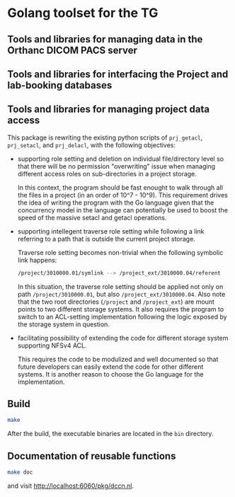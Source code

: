 # Golang toolset for the TG

## Tools and libraries for managing data in the Orthanc DICOM PACS server

## Tools and libraries for interfacing the Project and lab-booking databases

## Tools and libraries for managing project data access

This package is rewriting the existing python scripts of `prj_getacl`, `prj_setacl`, and `prj_delacl`, with the following objectives:

* supporting role setting and deletion on individual file/directory level so that there will be no permission "overwriting" issue when managing different access roles on sub-directories in a project storage.

  In this context, the program should be fast enought to walk through all the files in a project (in an order of 10^7 - 10^9). This requirement drives the idea of writing the program with the Go language given that the concurrency model in the language can potentially be used to boost the speed of the massive setacl and getacl operations.

* supporting intellegent traverse role setting while following a link referring to a path that is outside the current project storage.

  Traverse role setting becomes non-trivial when the following symbolic link happens:
  
  ```bash
  /project/3010000.01/symlink --> /project_ext/3010000.04/referent
  ```
  
  In this situation, the traverse role setting should be applied not only on path `/project/3010000.01`, but also `/project_ext/3010000.04`.  Also note that the two root directories (`/project` and `/project_ext`) are mount points to two different storage systems.  It also requires the program to switch to an ACL-setting implementation following the logic exposed by the storage system in question.
  
* facilitating possibility of extending the code for different storage system supporting NFSv4 ACL.

  This requires the code to be modulized and well documented so that future developers can easily extend the code for other different systems.  It is another reason to choose the Go language for the implementation.

## Build

```bash
make
```

After the build, the executable binaries are located in the `bin` directory.

## Documentation of reusable functions

```bash
make doc
```

and visit [http://localhost:6060/pkg/dccn.nl](http://localhost:6060/pkg/dccn.nl).
